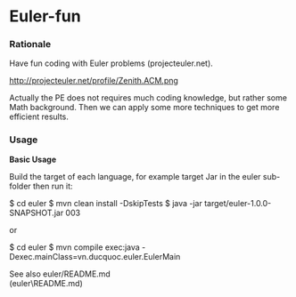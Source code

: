 Euler-fun
==========


### Rationale

Have fun coding with Euler problems (projecteuler.net). 

http://projecteuler.net/profile/Zenith.ACM.png

Actually the PE does not requires much coding knowledge, but rather some Math background. Then we can apply some more techniques to get more efficient results.

### Usage

**Basic Usage**

Build the target of each language, for example target Jar in the euler sub-folder then run it:

  $ cd euler
  $ mvn clean install -DskipTests
  $ java -jar target/euler-1.0.0-SNAPSHOT.jar 003

or

  $ cd euler
  $ mvn compile exec:java -Dexec.mainClass=vn.ducquoc.euler.EulerMain

See also euler/README.md  
(euler\README.md)
